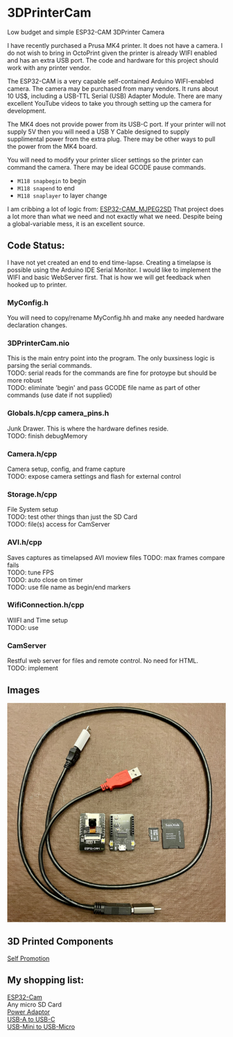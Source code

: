 # 3DPrinterCam
Low budget and simple ESP32-CAM 3DPrinter Camera

I have recently purchased a Prusa MK4 printer. It does not have a camera. I do not wish to bring in OctoPrint given the printer is already WIFI enabled and has an extra USB port. The code and hardware for this project should work with any printer vendor.

The ESP32-CAM is a very capable self-contained Arduino WIFI-enabled camera. The camera may be purchased from many vendors. It runs about 10 US$, including a USB-TTL Serial (USB) Adapter Module. There are many excellent YouTube videos to take you through setting up the camera for development.

The MK4 does not provide power from its USB-C port. If your printer will not supply 5V then you will need a USB Y Cable designed to supply supplimental power from the extra plug. There may be other ways to pull the power from the MK4 board.

You will need to modify your printer slicer settings so the printer can command the camera. There may be ideal GCODE pause commands.
- `M118 snapbegin` to begin
- `M118 snapend` to end
- `M118 snaplayer` to layer change

I am cribbing a lot of logic from: [ESP32-CAM_MJPEG2SD](https://github.com/s60sc/ESP32-CAM_MJPEG2SD)
That project does a lot more than what we need and not exactly what we need. Despite being a global-variable mess, it is an excellent source.

## Code Status:

I have not yet created an end to end time-lapse. Creating a timelapse is possible using the Arduino IDE Serial Monitor. I would like to implement the WIFI and basic WebServer first. That is how we will get feedback when hooked up to printer.

### MyConfig.h
You will need to copy/rename MyConfig.hh and make any needed hardware declaration changes.

### 3DPrinterCam.nio
This is the main entry point into the program. The only buxsiness logic is parsing the serial commands.\
TODO: serial reads for the commands are fine for protoype but should be more robust\
TODO: eliminate 'begin' and pass GCODE file name as part of other commands (use date if not supplied)

### Globals.h/cpp camera_pins.h
Junk Drawer. This is where the hardware defines reside.\
TODO: finish debugMemory

### Camera.h/cpp
Camera setup, config, and frame capture\
TODO: expose camera settings and flash for external control

### Storage.h/cpp
File System setup\
TODO: test other things than just the SD Card\
TODO: file(s) access for CamServer

### AVI.h/cpp
Saves captures as timelapsed AVI moview files
TODO: max frames compare fails\
TODO: tune FPS\
TODO: auto close on timer\
TODO: use file name as begin/end markers

### WifiConnection.h/cpp
WIIFI and Time setup\
TODO: use

### CamServer
Restful web server for files and remote control. No need for HTML.\
TODO: implement

## Images
![Hardware](Hardware.jpeg)

## 3D Printed Components
[Self Promotion](https://www.printables.com/@Jove/models)

## My shopping list:
[ESP32-Cam](https://www.amazon.com/dp/B0948ZFTQZ?psc=1&ref=ppx_yo2ov_dt_b_product_details)\
Any micro SD Card\
[Power Adaptor](https://www.amazon.com/dp/B003HHK576?psc=1&ref=ppx_yo2ov_dt_b_product_details)\
[USB-A to USB-C](https://www.amazon.com/dp/B09SZ5NHF4?psc=1&ref=ppx_yo2ov_dt_b_product_details)\
[USB-Mini to USB-Micro](https://www.amazon.com/dp/B08FRNCQXP?psc=1&ref=ppx_yo2ov_dt_b_product_details)
